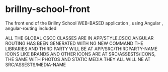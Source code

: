 # brillny-school-front
The front end of the Brillny School WEB-BASED application , using Angular , angular-routing included

ALL THE GLOBAL CSCC CLASSES ARE IN APP/STYLE.CSCC 
ANGULAR ROUTING HAS BEEN GENERATED WITH NG NEW COMMAND
THE LIBRARIES AND THIRD PARTY WILL BE AT APP/SRC/THIRDPARTY-NAME
ICONS LIKE BRANDS AND OTHER ICONS ARE AT SRC/ASSESTS/ICONS, THE SAME WITH PHOTOS AND STATIC MEDIA THEY ALL WILL NE AT SRC/ASSESTS/MEDIA-NAME
